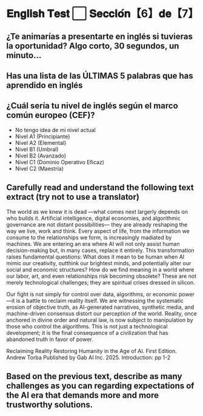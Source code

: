 # 𝐄𝐧𝐠𝐥𝐢𝐬𝐡 𝐓𝐞𝐬𝐭  ⬜️ 𝐒𝐞𝐜𝐜𝐢𝐨́𝐧【6】𝐝𝐞【7】

## ¿Te animarías a presentarte en inglés si tuvieras la oportunidad? Algo corto, 30 segundos, un minuto...

## Has una lista de las ÚLTIMAS 5 palabras que has aprendido en inglés

## ¿Cuál sería tu nivel de inglés según el marco común europeo (CEF)?

- No tengo idea de mi nivel actual
- Nivel A1 (Principiante)
- Nivel A2 (Elemental)
- Nivel B1 (Umbral)
- Nivel B2 (Avanzado)
- Nivel C1 (Dominio Operativo Eficaz)
- Nivel C2 (Maestría)

## Carefully read and understand the following text extract (try not to use a translator)

The world as we knew it is dead —what comes next largerly depends on who builds it. Artificial intelligence, digital economies, and algorithmic governance are not distant possibilities— they are already reshaping the way we live, work and think. Every aspect of life, from the information we consume to the relationships we form, is increasingly madiated by machines. We are entering an era where AI will not only assist human decision-making but, in many cases, replace it entirely. This transformation raises fundamental questions: What does it mean to be human when AI mimic our creativity, outthink our brightest minds, and potentially alter our social and economic structures? How do we find meaning in a world where our labor, art, and even relationships risk becoming obsolete? These are not merely technological challenges; they are spiritual crises dressed in silicon.

Our fight is not simply for control over data, algorithms, or economic power —it is a battle to reclaim reality itself. We are witnessing the systematic erosion of objective truth, as AI-generated narratives, synthetic media, and machine-driven consensus distort our perception of the world. Reality, once anchored in divine order and natural law, is now subject to manipulation by those who control the algorithms. This is not just a technological development; it is the final consequence of a civilization that has abandoned truth in favor of power.

Reclaiming Reality
Restoring Humanity in the Age of AI. First Edition.
Andrew Torba
Published by Gab AI Inc. 2025.
Introduction: pp 1-2

## Based on the previous text, describe as many challenges as you can regarding expectations of the AI era that demands more and more trustworthy solutions.
